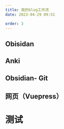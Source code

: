 ```yaml
---
title: 我的blog工作流
date: 2023-04-29 09:51

order: 3
---
```


## Obisidan

## Anki

## Obsidian- Git

## 网页（Vuepress）

# 测试
